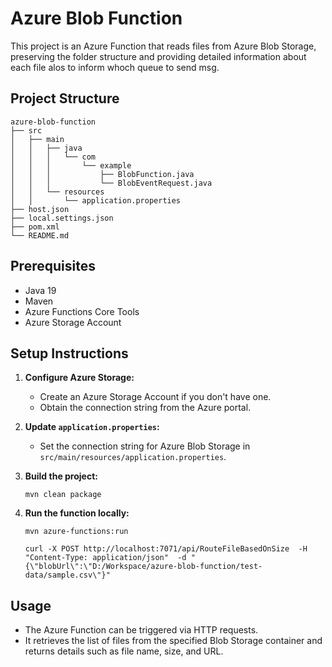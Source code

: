 # Azure Blob Function

This project is an Azure Function that reads files from Azure Blob Storage, preserving the folder structure and providing detailed information about each file alos to inform whoch queue to send msg.

## Project Structure

```
azure-blob-function
├── src
│   ├── main
│   │   ├── java
│   │   │   └── com
│   │   │       └── example
│   │   │           ├── BlobFunction.java
│   │   │           └── BlobEventRequest.java
│   │   └── resources
│   │       └── application.properties
├── host.json
├── local.settings.json
├── pom.xml
└── README.md
```

## Prerequisites

- Java 19
- Maven
- Azure Functions Core Tools
- Azure Storage Account

## Setup Instructions

1. **Configure Azure Storage:**
   - Create an Azure Storage Account if you don't have one.
   - Obtain the connection string from the Azure portal.

2. **Update `application.properties`:**
   - Set the connection string for Azure Blob Storage in `src/main/resources/application.properties`.

3. **Build the project:**
   ```
   mvn clean package
   ```

4. **Run the function locally:**
   ```
   mvn azure-functions:run 

   curl -X POST http://localhost:7071/api/RouteFileBasedOnSize  -H "Content-Type: application/json"  -d "{\"blobUrl\":\"D:/Workspace/azure-blob-function/test-data/sample.csv\"}"

   ```

## Usage

- The Azure Function can be triggered via HTTP requests.
- It retrieves the list of files from the specified Blob Storage container and returns details such as file name, size, and URL.
